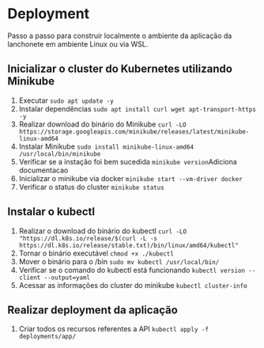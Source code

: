 # Deployment

Passo a passo para construir localmente o ambiente da aplicação da lanchonete em ambiente Linux ou via WSL.

## Inicializar o cluster do Kubernetes utilizando Minikube
1. Executar `sudo apt update -y`
2. Instalar dependências `sudo apt install curl wget apt-transport-https -y`
3. Realizar download do binário do Minikube `curl -LO https://storage.googleapis.com/minikube/releases/latest/minikube-linux-amd64` 
4. Instalar Minikube `sudo install minikube-linux-amd64 /usr/local/bin/minikube`
5. Verificar se a instação foi bem sucedida `minikube version`Adiciona documentacao
6. Inicializar o minikube via docker `minikube start --vm-driver docker`
7. Verificar o status do cluster `minikube status`

## Instalar o kubectl
1. Realizar o download do binário do kubectl `curl -LO "https://dl.k8s.io/release/$(curl -L -s https://dl.k8s.io/release/stable.txt)/bin/linux/amd64/kubectl"`
2. Tornar o binário executável `chmod +x ./kubectl`
3. Mover o binário para o /bin `sudo mv kubectl /usr/local/bin/`
4. Verificar se o comando do kubectl está funcionando `kubectl version --client --output=yaml`
5. Acessar as informações do cluster do minikube `kubectl cluster-info`

## Realizar deployment da aplicação
1. Criar todos os recursos referentes a API `kubectl apply -f deployments/app/`
